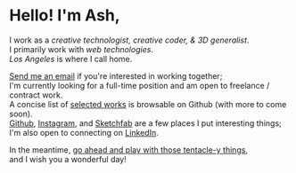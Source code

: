 # Hello! I'm Ash,

I work as a _creative technologist, creative coder, & 3D generalist_.  
I primarily work with _web technologies_.  
_Los Angeles_ is where I call home.  

[Send me an email](mailto:milcktoast@icloud.com) if you're interested in working together;  
I'm currently looking for a full-time position and am open to freelance / contract work.  
A concise list of [selected works](https://github.com/milcktoast/selected-works/blob/master/readme.md) is browsable on Github (with more to come soon).  
[Github](https://github.com/milcktoast), [Instagram](https://www.instagram.com/milcktoast/), and [Sketchfab](https://sketchfab.com/jpweeks) are a few places I put interesting things;  
I'm also open to connecting on [LinkedIn](https://www.linkedin.com/in/milcktoast/).  

In the meantime, [go ahead and play with those tentacle-y things](https://milcktoast.com),  
and I wish you a wonderful day!
